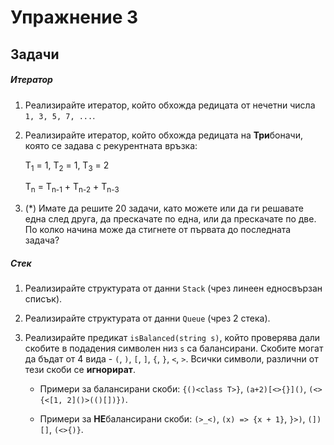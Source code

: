 Упражнение 3
============

Задачи
------

##### Итератор

1. Реализирайте итератор, който обхожда редицата от нечетни числа `1, 3, 5, 7, ...`.

2. Реализирайте итератор, който обхожда редицата на **Три**боначи, която се задава с рекурентната връзка:

    T<sub>1</sub> = 1, T<sub>2</sub> = 1, T<sub>3</sub> = 2

    T<sub>n</sub> = T<sub>n-1</sub> + T<sub>n-2</sub> + T<sub>n-3</sub>

3. (*) Имате да решите 20 задачи, като можете или да ги решавате една след друга, да прескачате по една, или да прескачате по две. По колко начина може да стигнете от първата до последната задача?

##### Стек

1. Реализирайте структурата от данни `Stack` (чрез линеен едносвързан списък).

2. Реализирайте структурата от данни `Queue` (чрез 2 стека).

3. Реализирайте предикат `isBalanced(string s)`, който проверява дали скобите в подадения символен низ `s` са балансирани. Скобите могат да бъдат от 4 вида - `(`, `)`, `[`, `]`, `{`, `}`, `<`, `>`. Всички символи, различни от тези скоби се **игнорират**.

    - Примери за балансирани скоби: `{()<class T>}`, `(a+2)[<>{}]()`, `(<>{<[1, 2]()>(()[])})`.

    - Примери за **НЕ**балансирани скоби: `(>_<)`, `(x) => {x + 1}`, `}>)`, `(])[]`, `(<>{)}`.
